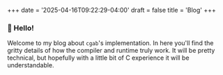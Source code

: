 +++
date = '2025-04-16T09:22:29-04:00'
draft = false
title = 'Blog'
+++
### :wave: Hello!
Welcome to my blog about `cgab`'s implementation. In here you'll find the gritty details of how the compiler and runtime truly work.
It will be pretty technical, but hopefully with a little bit of C experience it will be understandable.
